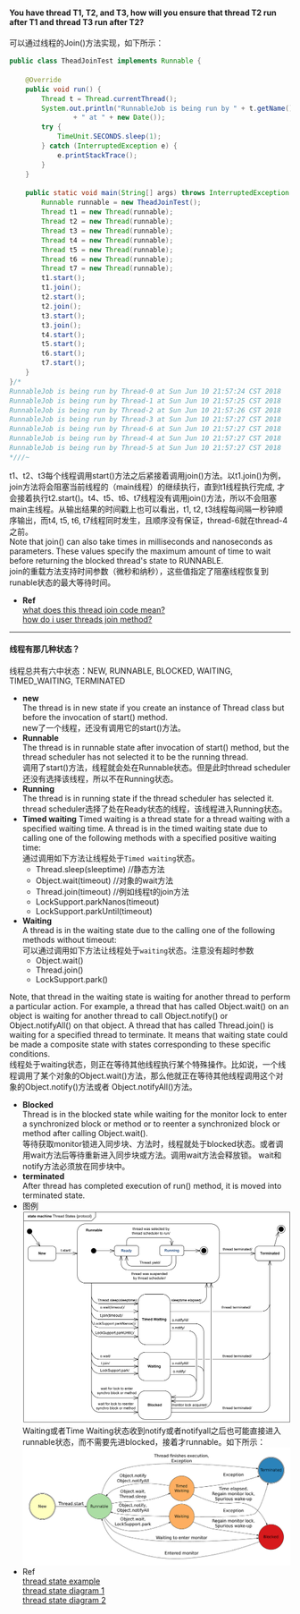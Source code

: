 #### You have thread T1, T2, and T3, how will you ensure that thread T2 run after T1 and thread T3 run after T2?  
可以通过线程的Join()方法实现，如下所示：
```Java
public class TheadJoinTest implements Runnable {

    @Override
    public void run() {
        Thread t = Thread.currentThread();
        System.out.println("RunnableJob is being run by " + t.getName()
                + " at " + new Date());
        try {
            TimeUnit.SECONDS.sleep(1);
        } catch (InterruptedException e) {
            e.printStackTrace();
        }
    }

    public static void main(String[] args) throws InterruptedException {
        Runnable runnable = new TheadJoinTest();
        Thread t1 = new Thread(runnable);
        Thread t2 = new Thread(runnable);
        Thread t3 = new Thread(runnable);
        Thread t4 = new Thread(runnable);
        Thread t5 = new Thread(runnable);
        Thread t6 = new Thread(runnable);
        Thread t7 = new Thread(runnable);
        t1.start();
        t1.join();
        t2.start();
        t2.join();
        t3.start();
        t3.join();
        t4.start();
        t5.start();
        t6.start();
        t7.start();
    }
}/*
RunnableJob is being run by Thread-0 at Sun Jun 10 21:57:24 CST 2018
RunnableJob is being run by Thread-1 at Sun Jun 10 21:57:25 CST 2018
RunnableJob is being run by Thread-2 at Sun Jun 10 21:57:26 CST 2018
RunnableJob is being run by Thread-3 at Sun Jun 10 21:57:27 CST 2018
RunnableJob is being run by Thread-6 at Sun Jun 10 21:57:27 CST 2018
RunnableJob is being run by Thread-4 at Sun Jun 10 21:57:27 CST 2018
RunnableJob is being run by Thread-5 at Sun Jun 10 21:57:27 CST 2018
*///~
```
t1、t2、t3每个线程调用start()方法之后紧接着调用join()方法。以t1.join()为例，join方法将会阻塞当前线程的（main线程）的继续执行，直到t1线程执行完成, 才会接着执行t2.start()。t4、t5、t6、t7线程没有调用join()方法，所以不会阻塞main主线程。从输出结果的时间戳上也可以看出，t1, t2, t3线程每间隔一秒钟顺序输出，而t4, t5, t6, t7线程同时发生，且顺序没有保证，thread-6就在thread-4之前。  
Note that join() can also take times in milliseconds and nanoseconds as parameters. These values specify the maximum amount of time to wait before returning the blocked thread's state to RUNNABLE.  
join的重载方法支持时间参数（微秒和纳秒），这些值指定了阻塞线程恢复到runable状态的最大等待时间。  
- **Ref**  
[what does this thread join code mean?](https://stackoverflow.com/questions/15956231/what-does-this-thread-join-code-mean?utm_medium=organic&utm_source=google_rich_qa&utm_campaign=google_rich_qa  )  
[how do i user threads join method?](https://www.avajava.com/tutorials/lessons/how-do-i-use-threads-join-method.html)
***
#### 线程有那几种状态？
线程总共有六中状态：NEW, RUNNABLE, BLOCKED, WAITING, TIMED_WAITING, TERMINATED
- **new**  
The thread is in new state if you create an instance of Thread class but before the invocation of start() method.  
new了一个线程，还没有调用它的start()方法。
- **Runnable**  
The thread is in runnable state after invocation of start() method, but the thread scheduler has not selected it to be the running thread.  
调用了start()方法，线程就会处在Runnable状态。但是此时thread scheduler还没有选择该线程，所以不在Running状态。  
- **Running**  
The thread is in running state if the thread scheduler has selected it.  
thread scheduler选择了处在Ready状态的线程，该线程进入Running状态。  
- **Timed waiting** 
Timed waiting is a thread state for a thread waiting with a specified waiting time. A thread is in the timed waiting state due to calling one of the following methods with a specified positive waiting time:   
通过调用如下方法让线程处于`Timed waiting`状态。   
    - Thread.sleep(sleeptime)  //静态方法
    - Object.wait(timeout)     //对象的wait方法
    - Thread.join(timeout)     //例如线程t的join方法
    - LockSupport.parkNanos(timeout)  
    - LockSupport.parkUntil(timeout)  
- **Waiting**  
A thread is in the waiting state due to the calling one of the following methods without timeout:  
可以通过调用如下方法让线程处于`waiting`状态。注意没有超时参数  
    - Object.wait()  
    - Thread.join()  
    - LockSupport.park()  

 Note, that thread in the waiting state is waiting for another thread to perform a particular action. For example, a thread that has called Object.wait() on an object is waiting for another thread to call Object.notify() or Object.notifyAll() on that object. A thread that has called Thread.join() is waiting for a specified thread to terminate. It means that waiting state could be made a composite state with states corresponding to these specific conditions.  
 线程处于waiting状态，则正在等待其他线程执行某个特殊操作。比如说，一个线程调用了某个对象的Object.wait()方法，那么他就正在等待其他线程调用这个对象的Object.notify()方法或者 Object.notifyAll()方法。
- **Blocked**  
Thread is in the blocked state while waiting for the monitor lock to enter a synchronized block or method or to reenter a synchronized block or method after calling Object.wait().  
等待获取monitor锁进入同步块、方法时，线程就处于blocked状态。或者调用wait方法后等待重新进入同步块或方法。调用wait方法会释放锁。
wait和notify方法必须放在同步块中。
- **terminated**  
After thread has completed execution of run() method, it is moved into terminated state.
- 图例
![threadState](https://github.com/Fulun/blog/blob/master/images/threadState.png)
Waiting或者Time Waiting状态收到notify或者notifyall之后也可能直接进入runnable状态，而不需要先进blocked，接着才runnable。如下所示：
![threadState](https://github.com/Fulun/blog/blob/master/images/threadState_1.png)
- Ref  
[thread state example](https://www.uml-diagrams.org/examples/java-6-thread-state-machine-diagram-example.html)  
[thread state diagram 1](https://stackoverflow.com/questions/27406200/visualvm-thread-states)  
[thread state diagram 2](https://stackoverflow.com/questions/11265289/thread-state-java)

